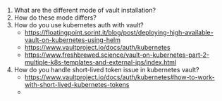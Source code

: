 1. What are the different mode of vault installation?
2. How do these mode differs?
3. How do you use kubernetes auth with vault?
    - https://floatingpoint.sorint.it/blog/post/deploying-high-available-vault-on-kubernetes-using-helm
    - https://www.vaultproject.io/docs/auth/kubernetes
    - https://www.freshbrewed.science/vault-on-kubernetes-part-2-multiple-k8s-templates-and-external-ips/index.html
4. How do you handle short-lived token issue in kubernetes vault?
    - https://www.vaultproject.io/docs/auth/kubernetes#how-to-work-with-short-lived-kubernetes-tokens
    - 